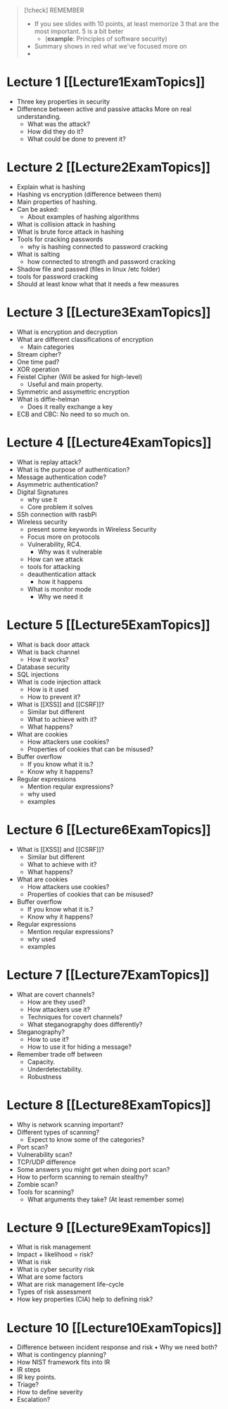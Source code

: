 
> [!check] REMEMBER
> - If you see slides with 10 points, at least memorize 3 that are the most important. 5 is a bit beter
> 	- (**example**: Principles of software security)
> - Summary shows in red what we've focused more on
> - 

# Lecture 1 [[Lecture1ExamTopics]]
- Three key properties in security
- Difference between active and passive attacks More on real understanding.
	- What was the attack? 
	- How did they do it? 
	- What could be done to prevent it?

# Lecture 2 [[Lecture2ExamTopics]]
- Explain what is hashing
- Hashing vs encryption (difference between them) 
- Main properties of hashing.
- Can be asked:
	- About examples of hashing algorithms
- What is collision attack in hashing
- What is brute force attack in hashing
- Tools for cracking passwords
	- why is hashing connected to password cracking
- What is salting
	- how connected to strength and password cracking
- Shadow file and passwd (files in linux /etc folder)
- tools for password cracking
- Should at least know what that it needs a few measures

# Lecture 3 [[Lecture3ExamTopics]]
- What is encryption and decryption
- What are different classifications of encryption
	- Main categories
- Stream cipher?
- One time pad?
- XOR operation
- Feistel Cipher (Will be asked for high-level) 
	- Useful and main property.
- Symmetric and assymettric encryption
- What is diffie-helman
	- Does it really exchange a key
- ECB and CBC: No need to so much on.
# Lecture 4 [[Lecture4ExamTopics]]
- What is replay attack?
- What is the purpose of authentication?
- Message authentication code?
- Asymmetric authentication?
- Digital Signatures
	- why use it
	- Core problem it solves
- SSh connection with rasbPi
- Wireless security
	- present some keywords in Wireless Security
	- Focus more on protocols
	- Vulnerability, RC4.
		- Why was it vulnerable
	- How can we attack
	- tools for attacking
	- deauthentication attack
		- how it happens
	- What is monitor mode
		- Why we need it

# Lecture 5 [[Lecture5ExamTopics]]
- What is back door attack
- What is back channel 
	- How it works?
- Database security
- SQL injections
- What is code injection attack 
	- How is it used 
	- How to prevent it?
- What is [[XSS]] and [[CSRF]]?
	- Similar but different
	- What to achieve with it?
	- What happens?
- What are cookies
	- How attackers use cookies?
	- Properties of cookies that can be misused?
- Buffer overflow
	- If you know what it is.?
	- Know why it happens?
- Regular expressions 
	- Mention reqular expressions?
	- why used
	- examples
# Lecture 6 [[Lecture6ExamTopics]]
- What is [[XSS]] and [[CSRF]]?
	- Similar but different
	- What to achieve with it?
	- What happens?
- What are cookies
	- How attackers use cookies?
	- Properties of cookies that can be misused?
- Buffer overflow
	- If you know what it is.?
	- Know why it happens?
- Regular expressions 
	- Mention reqular expressions?
	- why used
	- examples

# Lecture 7 [[Lecture7ExamTopics]]
- What are covert channels?
	- How are they used? 
	- How attackers use it? 
	- Techniques for covert channels? 
	- What steganograpghy does differently? 
- Steganography? 
	- How to use it? 
	- How to use it for hiding a message?
- Remember trade off between
	- Capacity. 
	- Underdetectability.
	- Robustness

# Lecture 8 [[Lecture8ExamTopics]]
- Why is network scanning important?
- Different types of scanning?
	- Expect to know some of the categories?
- Port scan?
- Vulnerability scan?
- TCP/UDP difference
- Some answers you might get when doing port scan?
- How to perform scanning to remain stealthy?
- Zombie scan?
- Tools for scanning?
	- What arguments they take? (At least remember some)

# Lecture 9 [[Lecture9ExamTopics]]
- What is risk management
- Impact + likelihood = risk?
- What is risk
- What is cyber security risk
- What are some factors
- What are risk management life-cycle
- Types of risk assessment
- How key properties (CIA) help to defining risk?

# Lecture 10 [[Lecture10ExamTopics]]
- Difference between incident response and risk • Why we need both?
- What is contingency planning?
- How NIST framework fits into IR
- IR steps
- IR key points.
- Triage?
- How to define severity
- Escalation?